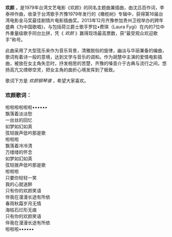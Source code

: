 

**欢颜**
，是1979年台湾文艺电影《欢颜》的同名主题曲兼插曲，由沈吕百作词，李泰祥作曲，收录于台湾歌手齐豫1979年发行的《橄榄树》专辑中，获得第16届台湾电影金马奖最佳剧情片电影插曲奖。2013年12月齐豫参加贵州卫视举办的跨年盛典《为中国歌唱》，与包括荷兰爵士歌手罗拉•费琪（Laura
Fygi）在内的7位中外重量级歌手同台比拼，凭《 _欢颜_ 》赢得现场最高票数，获“最受观众欢迎歌手”称号。

  
此曲采用了大型弦乐来作为音乐背景，清雅脱俗的旋律，幽淡与华丽兼备的编曲，歌词有着诗一般的意境，达到文学与音乐的调和。作为胡慧中主演的爱情电影插曲，被放在女主角失恋时，抒发相思的苦楚，齐豫的嗓音介于古典与流行之间，悠扬高亢又缥缈空灵，把女主角的曲折心境发挥到了极致。

  
歌词下方是 _欢颜钢琴谱_ ，希望大家喜欢。

### 欢颜歌词：

啦啦啦啦啦啦••••••  
飘落着淡淡愁  
一丝丝的回忆  
如梦如幻如真  
弦轻拨声低吟那是歌  
啦啦啦  
飘落着冷冷清  
万缕缕的怀念  
如梦如幻如真  
弦轻拨声低吟那是歌  
啦啦啦  
只要你轻轻一笑  
我的心就迷醉  
只有你的欢颜笑语  
伴我在漫漫长途有所依  
春雨秋霜岁月无情  
海枯石烂形无痕  
只有你的欢颜笑语  
伴我在漫漫长途有所依  
啦啦啦••••••

